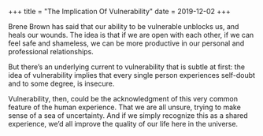 +++
title = "The Implication Of Vulnerability"
date = 2019-12-02
+++

Brene Brown has said that our ability to be vulnerable unblocks us, and heals our wounds. The idea is that if we are open with each other, if we can feel safe and shameless, we can be more productive in our personal and professional relationships.

But there&#8217;s an underlying current to vulnerability that is subtle at first: the idea of vulnerability implies that every single person experiences self-doubt and to some degree, is insecure.

Vulnerability, then, could be the acknowledgment of this very common feature of the human experience. That we are all unsure, trying to make sense of a sea of uncertainty. And if we simply recognize this as a shared experience, we&#8217;d all improve the quality of our life here in the universe.